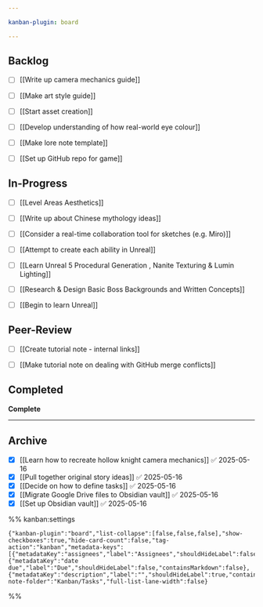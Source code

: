 ```yaml
---

kanban-plugin: board

---
```


## Backlog

- [ ] [[Write up camera mechanics guide]]
- [ ] [[Make art style guide]]
- [ ] [[Start asset creation]]
- [ ] [[Develop understanding of how real-world eye colour]]
- [ ] [[Make lore note template]]
- [ ] [[Set up GitHub repo for game]]


## In-Progress

- [ ] [[Level Areas Aesthetics]]
- [ ] [[Write up about Chinese mythology ideas]]
- [ ] [[Consider a real-time collaboration tool for sketches (e.g. Miro)]]
- [ ] [[Attempt to create each ability in Unreal]]
- [ ] [[Learn Unreal 5 Procedural Generation , Nanite Texturing & Lumin Lighting]]
- [ ] [[Research & Design Basic Boss Backgrounds and Written Concepts]]
- [ ] [[Begin to learn Unreal]]


## Peer-Review

- [ ] [[Create tutorial note - internal links]]
- [ ] [[Make tutorial note on dealing with GitHub merge conflicts]]


## Completed

**Complete**


***

## Archive

- [x] [[Learn how to recreate hollow knight camera mechanics]] ✅ 2025-05-16
- [x] [[Pull together original story ideas]] ✅ 2025-05-16
- [x] [[Decide on how to define tasks]] ✅ 2025-05-16
- [x] [[Migrate Google Drive files to Obsidian vault]] ✅ 2025-05-16
- [x] [[Set up Obsidian vault]] ✅ 2025-05-16

%% kanban:settings
```
{"kanban-plugin":"board","list-collapse":[false,false,false],"show-checkboxes":true,"hide-card-count":false,"tag-action":"kanban","metadata-keys":[{"metadataKey":"assignees","label":"Assignees","shouldHideLabel":false,"containsMarkdown":false},{"metadataKey":"date due","label":"Due","shouldHideLabel":false,"containsMarkdown":false},{"metadataKey":"description","label":"","shouldHideLabel":true,"containsMarkdown":true}],"new-note-folder":"Kanban/Tasks","full-list-lane-width":false}
```
%%